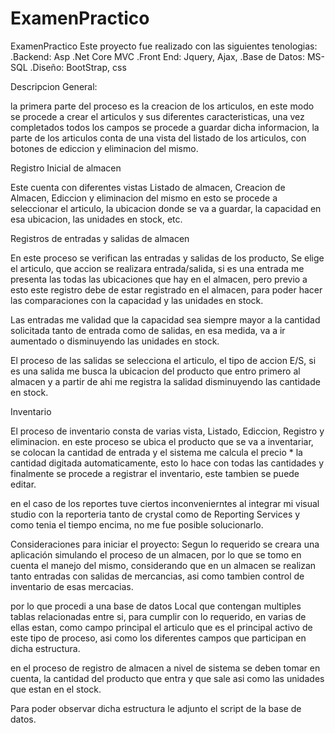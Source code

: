 # ExamenPractico
ExamenPractico
Este proyecto fue realizado con las siguientes tenologias:
.Backend: Asp .Net Core MVC 
.Front End: Jquery, Ajax,
.Base de Datos: MS-SQL
.Diseño: BootStrap, css

Descripcion General:

la primera parte del proceso es la creacion de los articulos, en este modo se procede a crear el articulos y sus diferentes caracteristicas, una vez completados todos los campos se procede a guardar dicha informacion, la parte de los articulos conta de una vista del listado de los articulos, con botones de ediccion y eliminacion del mismo.

 Registro Inicial de almacen 
 
 Este cuenta con diferentes vistas Listado de almacen, Creacion de Almacen, Ediccion y eliminacion del mismo
 en esto se procede a seleccionar el articulo, la ubicacion donde se va a guardar, la capacidad en esa ubicacion, las unidades en stock, etc.
 
 Registros de entradas y salidas de almacen
 
 En este proceso se verifican las entradas y salidas de los producto, Se elige el articulo, que accion se realizara entrada/salida,
 si es una entrada me presenta las todas las ubicaciones que hay en el almacen, pero previo a esto este registro debe de estar registrado en el almacen, para poder hacer las comparaciones con la capacidad y las unidades en stock.
 
 Las entradas me validad que la capacidad sea siempre mayor a la cantidad solicitada tanto de entrada como de salidas, en esa medida, va a ir aumentado o disminuyendo las unidades en stock.
 
 El proceso de las salidas se selecciona el articulo, el tipo de accion E/S, si es una salida me busca la ubicacion del producto que entro primero al almacen y a partir de ahi me registra la salidad disminuyendo las cantidade en stock.
 
 Inventario 
 
 El proceso de inventario consta de varias vista, Listado, Ediccion, Registro y eliminacion.
 en este proceso se ubica el producto que se va a inventariar, se colocan la cantidad de entrada y el sistema me calcula el precio * la cantidad digitada automaticamente, esto lo hace con todas las cantidades y finalmente se procede a registrar el inventario, este tambien se puede editar.
 
 en el caso de los reportes tuve ciertos inconvenierntes al integrar mi visual studio con la reporteria tanto de crystal como de Reporting Services y como tenia el tiempo encima, no me fue posible solucionarlo.
 



Consideraciones para iniciar el proyecto:
Segun lo requerido se creara una aplicación simulando el proceso de un almacen, por lo que se tomo en cuenta el manejo del mismo,
considerando que en un almacen se realizan tanto entradas con salidas de mercancias, asi como tambien control de inventario de esas mercacias.

por lo que procedi a una base de datos Local que contengan multiples tablas relacionadas entre si, para cumplir con lo requerido,
en varias de ellas estan, como campo principal el articulo que es el principal activo de este tipo de proceso, asi como los diferentes campos que participan en dicha estructura.

en el proceso de registro de almacen a nivel de sistema se deben tomar en cuenta, la cantidad del producto que entra y que sale asi como las unidades que estan en el stock.

Para poder observar dicha estructura le adjunto el script de la base de datos.
